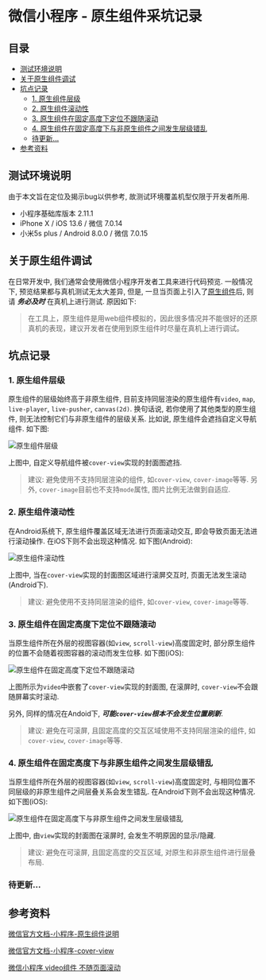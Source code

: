 <h1>微信小程序 - 原生组件采坑记录</h1>

<h2>目录</h2>

- [测试环境说明](#测试环境说明)
- [关于原生组件调试](#关于原生组件调试)
- [坑点记录](#坑点记录)
  - [1. 原生组件层级](#1-原生组件层级)
  - [2. 原生组件滚动性](#2-原生组件滚动性)
  - [3. 原生组件在固定高度下定位不跟随滚动](#3-原生组件在固定高度下定位不跟随滚动)
  - [4. 原生组件在固定高度下与非原生组件之间发生层级错乱](#4-原生组件在固定高度下与非原生组件之间发生层级错乱)
  - [待更新...](#待更新)
- [参考资料](#参考资料)

## 测试环境说明

由于本文旨在定位及揭示bug以供参考, 故测试环境覆盖机型仅限于开发者所用.

- 小程序基础库版本 2.11.1
- iPhone X / iOS 13.6 / 微信 7.0.14
- 小米5s plus / Android 8.0.0 / 微信 7.0.15

## 关于原生组件调试

在日常开发中, 我们通常会使用微信小程序开发者工具来进行代码预览. 一般情况下, 预览结果都与真机测试无太大差异, 但是, 一旦当页面上引入了[原生组件](https://developers.weixin.qq.com/miniprogram/dev/component/native-component.html)后, 则请 ***务必及时*** 在真机上进行测试. 原因如下: 

> 在工具上，原生组件是用web组件模拟的，因此很多情况并不能很好的还原真机的表现，建议开发者在使用到原生组件时尽量在真机上进行调试。

## 坑点记录

### 1. 原生组件层级

原生组件的层级始终高于非原生组件, 目前支持同层渲染的原生组件有`video`, `map`, `live-player`, `live-pusher`, `canvas(2d)`. 换句话说, 若你使用了其他类型的原生组件, 则无法控制它们与非原生组件的层级关系. 比如说, 原生组件会遮挡自定义导航组件. 如下图:

![原生组件层级](./1595820054587085.gif)

上图中, 自定义导航组件被`cover-view`实现的封面图遮挡.

> 建议: 避免使用不支持同层渲染的组件, 如`cover-view`, `cover-image`等等. 另外, `cover-image`目前也不支持`mode`属性, 图片比例无法做到自适应.

### 2. 原生组件滚动性

在Android系统下, 原生组件覆盖区域无法进行页面滚动交互, 即会导致页面无法进行滚动操作. 在iOS下则不会出现这种情况. 如下图(Android): 

![原生组件滚动性](./1595820053919303.gif)

上图中, 当在`cover-view`实现的封面图区域进行滚屏交互时, 页面无法发生滚动(Android下).

> 建议: 避免使用不支持同层渲染的组件, 如`cover-view`, `cover-image`等等.

### 3. 原生组件在固定高度下定位不跟随滚动

当原生组件所在外层的视图容器(如`view`, `scroll-view`)高度固定时, 部分原生组件的位置不会随着视图容器的滚动而发生位移. 如下图(iOS):

![原生组件在固定高度下定位不跟随滚动](./1595820065579210.gif)

上图所示为`video`中嵌套了`cover-view`实现的封面图, 在滚屏时, `cover-view`不会跟随屏幕实时滚动.

另外, 同样的情况在Andoid下, ***可能`cover-view`根本不会发生位置刷新***.

> 建议: 避免在可滚屏, 且固定高度的交互区域使用不支持同层渲染的组件, 如`cover-view`, `cover-image`等等.

### 4. 原生组件在固定高度下与非原生组件之间发生层级错乱

当原生组件所在外层的视图容器(如`view`, `scroll-view`)高度固定时, 与相同位置不同层级的非原生组件之间层叠关系会发生错乱. 在Android下则不会出现这种情况. 如下图(iOS): 

![原生组件在固定高度下与非原生组件之间发生层级错乱](./1595820065592329.gif)

上图中, 由`view`实现的封面图在滚屏时, 会发生不明原因的显示/隐藏.

> 建议: 避免在可滚屏, 且固定高度的交互区域, 对原生和非原生组件进行层叠布局.

### 待更新...

## 参考资料

[微信官方文档-小程序-原生组件说明](https://developers.weixin.qq.com/miniprogram/dev/component/native-component.html)

[微信官方文档-小程序-cover-view](https://developers.weixin.qq.com/miniprogram/dev/component/cover-view.html)

[微信小程序 video组件 不随页面滚动](https://www.cnblogs.com/i-douya/p/9145630.html)